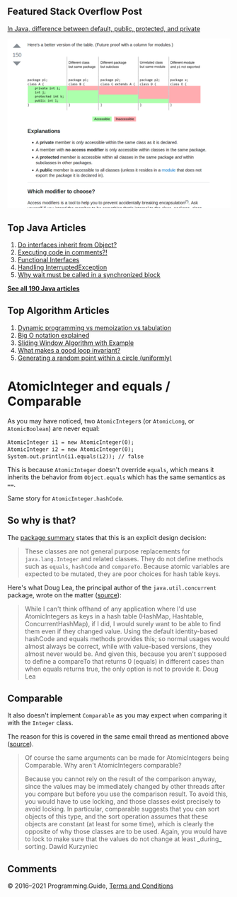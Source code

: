 



## Featured Stack Overflow Post

[In Java, difference between default, public, protected, and private](https://stackoverflow.com/a/33627846/276052)

[<img src="../images/so-featured-33627846.png" alt="StackOverflow screenshot thumbnail" class="screenshot" />](https://stackoverflow.com/a/33627846/276052)



## Top Java Articles

1.  [Do interfaces inherit from Object?](do-interfaces-inherit-from-object.html)
2.  [Executing code in comments?!](executing-code-in-comments.html)
3.  [Functional Interfaces](functional-interfaces.html)
4.  [Handling InterruptedException](handling-interrupted-exceptions.html)
5.  [Why wait must be called in a synchronized block](why-wait-must-be-in-synchronized.html)

[**See all 190 Java articles**](index.html)

## Top Algorithm Articles

1.  [Dynamic programming vs memoization vs tabulation](../dynamic-programming-vs-memoization-vs-tabulation.html)
2.  [Big O notation explained](../big-o-notation-explained.html)
3.  [Sliding Window Algorithm with Example](../sliding-window-example.html)
4.  [What makes a good loop invariant?](../what-makes-a-good-loop-invariant.html)
5.  [Generating a random point within a circle (uniformly)](../random-point-within-circle.html)

# AtomicInteger and equals / Comparable

As you may have noticed, two `AtomicInteger`s (or `AtomicLong`, or `AtomicBoolean`) are never equal:

    AtomicInteger i1 = new AtomicInteger(0);
    AtomicInteger i2 = new AtomicInteger(0);
    System.out.println(i1.equals(i2)); // false

This is because `AtomicInteger` doesn't override `equals`, which means it inherits the behavior from `Object.equals` which has the same semantics as `==`.

Same story for `AtomicInteger.hashCode`.

## So why is that?

The [package summary](https://docs.oracle.com/javase/8/docs/api/java/util/concurrent/atomic/package-summary.html) states that this is an explicit design decision:

> These classes are not general purpose replacements for `java.lang.Integer` and related classes. They do not define methods such as `equals`, `hashCode` and `compareTo`. Because atomic variables are expected to be mutated, they are poor choices for hash table keys.

Here's what Doug Lea, the principal author of the `java.util.concurrent` package, wrote on the matter ([source](http://cs.oswego.edu/pipermail/concurrency-interest/2004-January/000759.html)):

> While I can't think offhand of any application where I'd use AtomicIntegers as keys in a hash table (HashMap, Hashtable, ConcurrentHashMap), if I did, I would surely want to be able to find them even if they changed value. Using the default identity-based hashCode and equals methods provides this; so normal usages would almost always be correct, while with value-based versions, they almost never would be. And given this, because you aren't supposed to define a compareTo that returns 0 (equals) in different cases than when equals returns true, the only option is not to provide it. <span class="quote-source">Doug Lea</span>

## Comparable

It also doesn't implement `Comparable` as you may expect when comparing it with the `Integer` class.

The reason for this is covered in the same email thread as mentioned above ([source](http://cs.oswego.edu/pipermail/concurrency-interest/2004-January/000745.html)).

> Of course the same arguments can be made for AtomicIntegers being Comparable. Why aren't AtomicIntegers comparable?
>
> Because you cannot rely on the result of the comparison anyway, since the values may be immediately changed by other threads after you compare but before you use the comparison result. To avoid this, you would have to use locking, and those classes exist precisely to avoid locking. In particular, comparable suggests that you can sort objects of this type, and the sort operation assumes that these objects are constant (at least for some time), which is clearly the opposite of why those classes are to be used. Again, you would have to lock to make sure that the values do not change at least \_during\_ sorting. <span class="quote-source">Dawid Kurzyniec</span>

## Comments



© 2016–2021 Programming.Guide, [Terms and Conditions](../terms-and-conditions.html)
